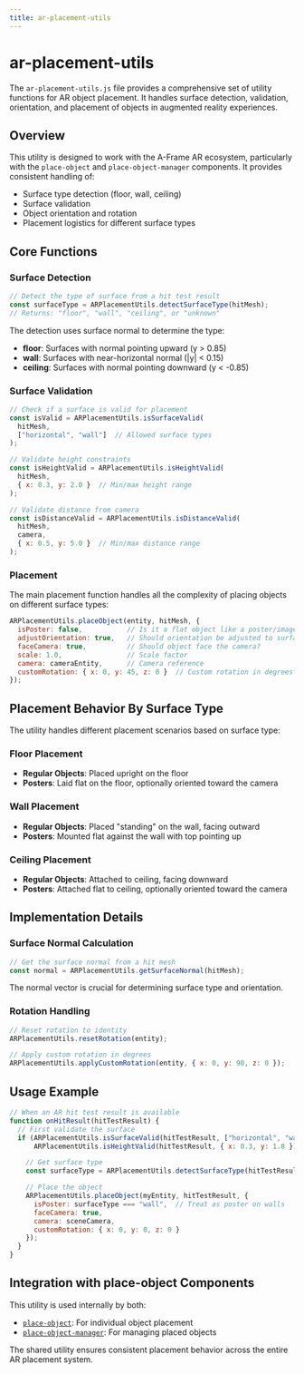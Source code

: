 ```yaml
---
title: ar-placement-utils
---
```


# ar-placement-utils

The `ar-placement-utils.js` file provides a comprehensive set of utility functions for AR object placement. It handles surface detection, validation, orientation, and placement of objects in augmented reality experiences.

## Overview

This utility is designed to work with the A-Frame AR ecosystem, particularly with the `place-object` and `place-object-manager` components. It provides consistent handling of:

- Surface type detection (floor, wall, ceiling)
- Surface validation
- Object orientation and rotation
- Placement logistics for different surface types

## Core Functions

### Surface Detection

```javascript
// Detect the type of surface from a hit test result
const surfaceType = ARPlacementUtils.detectSurfaceType(hitMesh);
// Returns: "floor", "wall", "ceiling", or "unknown"
```

The detection uses surface normal to determine the type:
- **floor**: Surfaces with normal pointing upward (y > 0.85)
- **wall**: Surfaces with near-horizontal normal (|y| < 0.15)
- **ceiling**: Surfaces with normal pointing downward (y < -0.85)

### Surface Validation

```javascript
// Check if a surface is valid for placement
const isValid = ARPlacementUtils.isSurfaceValid(
  hitMesh,
  ["horizontal", "wall"]  // Allowed surface types
);

// Validate height constraints
const isHeightValid = ARPlacementUtils.isHeightValid(
  hitMesh,
  { x: 0.3, y: 2.0 }  // Min/max height range
);

// Validate distance from camera
const isDistanceValid = ARPlacementUtils.isDistanceValid(
  hitMesh,
  camera,
  { x: 0.5, y: 5.0 }  // Min/max distance range
);
```

### Placement

The main placement function handles all the complexity of placing objects on different surface types:

```javascript
ARPlacementUtils.placeObject(entity, hitMesh, {
  isPoster: false,           // Is it a flat object like a poster/image?
  adjustOrientation: true,   // Should orientation be adjusted to surface?
  faceCamera: true,          // Should object face the camera?
  scale: 1.0,                // Scale factor
  camera: cameraEntity,      // Camera reference
  customRotation: { x: 0, y: 45, z: 0 }  // Custom rotation in degrees
});
```

## Placement Behavior By Surface Type

The utility handles different placement scenarios based on surface type:

### Floor Placement

- **Regular Objects**: Placed upright on the floor
- **Posters**: Laid flat on the floor, optionally oriented toward the camera

### Wall Placement

- **Regular Objects**: Placed "standing" on the wall, facing outward
- **Posters**: Mounted flat against the wall with top pointing up

### Ceiling Placement

- **Regular Objects**: Attached to ceiling, facing downward
- **Posters**: Attached flat to ceiling, optionally oriented toward the camera

## Implementation Details

### Surface Normal Calculation

```javascript
// Get the surface normal from a hit mesh
const normal = ARPlacementUtils.getSurfaceNormal(hitMesh);
```

The normal vector is crucial for determining surface type and orientation.

### Rotation Handling

```javascript
// Reset rotation to identity
ARPlacementUtils.resetRotation(entity);

// Apply custom rotation in degrees
ARPlacementUtils.applyCustomRotation(entity, { x: 0, y: 90, z: 0 });
```

## Usage Example

```javascript
// When an AR hit test result is available
function onHitResult(hitTestResult) {
  // First validate the surface
  if (ARPlacementUtils.isSurfaceValid(hitTestResult, ["horizontal", "wall"]) &&
      ARPlacementUtils.isHeightValid(hitTestResult, { x: 0.3, y: 1.8 })) {

    // Get surface type
    const surfaceType = ARPlacementUtils.detectSurfaceType(hitTestResult);

    // Place the object
    ARPlacementUtils.placeObject(myEntity, hitTestResult, {
      isPoster: surfaceType === "wall",  // Treat as poster on walls
      faceCamera: true,
      camera: sceneCamera,
      customRotation: { x: 0, y: 0, z: 0 }
    });
  }
}
```

## Integration with place-object Components

This utility is used internally by both:

- [`place-object`](/ar-vr-components/place-object): For individual object placement
- [`place-object-manager`](/ar-vr-components/place-object-manager): For managing placed objects

The shared utility ensures consistent placement behavior across the entire AR placement system.
